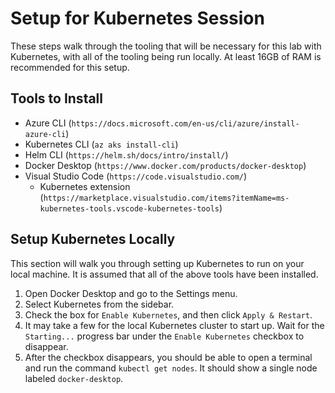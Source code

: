 # Setup for Kubernetes Session
These steps walk through the tooling that will be necessary for this lab with Kubernetes, with all of the tooling being run locally. At least 16GB of RAM is recommended for this setup.

## Tools to Install
 - Azure CLI (`https://docs.microsoft.com/en-us/cli/azure/install-azure-cli`)
 - Kubernetes CLI (`az aks install-cli`)
 - Helm CLI (`https://helm.sh/docs/intro/install/`)
 - Docker Desktop (`https://www.docker.com/products/docker-desktop`)
 - Visual Studio Code (`https://code.visualstudio.com/`)
   - Kubernetes extension (`https://marketplace.visualstudio.com/items?itemName=ms-kubernetes-tools.vscode-kubernetes-tools`)

## Setup Kubernetes Locally
This section will walk you through setting up Kubernetes to run on your local machine. It is assumed that all of the above tools have been installed.

1) Open Docker Desktop and go to the Settings menu.
2) Select Kubernetes from the sidebar.
3) Check the box for `Enable Kubernetes`, and then click `Apply & Restart`.
4) It may take a few for the local Kubernetes cluster to start up. Wait for the `Starting...` progress bar under the `Enable Kubernetes` checkbox to disappear.
5) After the checkbox disappears, you should be able to open a terminal and run the command `kubectl get nodes`. It should show a single node labeled `docker-desktop`.
